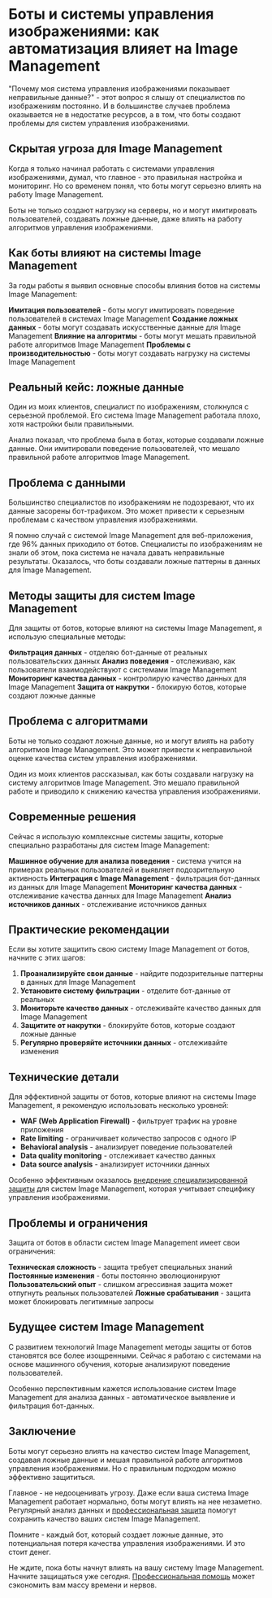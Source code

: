 # Боты и системы управления изображениями: как автоматизация влияет на Image Management

"Почему моя система управления изображениями показывает неправильные данные?" - этот вопрос я слышу от специалистов по изображениям постоянно. И в большинстве случаев проблема оказывается не в недостатке ресурсов, а в том, что боты создают проблемы для систем управления изображениями.

## Скрытая угроза для Image Management

Когда я только начинал работать с системами управления изображениями, думал, что главное - это правильная настройка и мониторинг. Но со временем понял, что боты могут серьезно влиять на работу Image Management.

Боты не только создают нагрузку на серверы, но и могут имитировать пользователей, создавать ложные данные, даже влиять на работу алгоритмов управления изображениями.

## Как боты влияют на системы Image Management

За годы работы я выявил основные способы влияния ботов на системы Image Management:

**Имитация пользователей** - боты могут имитировать поведение пользователей в системах Image Management
**Создание ложных данных** - боты могут создавать искусственные данные для Image Management
**Влияние на алгоритмы** - боты могут мешать правильной работе алгоритмов Image Management
**Проблемы с производительностью** - боты могут создавать нагрузку на системы Image Management

## Реальный кейс: ложные данные

Один из моих клиентов, специалист по изображениям, столкнулся с серьезной проблемой. Его система Image Management работала плохо, хотя настройки были правильными.

Анализ показал, что проблема была в ботах, которые создавали ложные данные. Они имитировали поведение пользователей, что мешало правильной работе алгоритмов Image Management.

## Проблема с данными

Большинство специалистов по изображениям не подозревают, что их данные засорены бот-трафиком. Это может привести к серьезным проблемам с качеством управления изображениями.

Я помню случай с системой Image Management для веб-приложения, где 96% данных приходило от ботов. Специалисты по изображениям не знали об этом, пока система не начала давать неправильные результаты. Оказалось, что боты создавали ложные паттерны в данных для Image Management.

## Методы защиты для систем Image Management

Для защиты от ботов, которые влияют на системы Image Management, я использую специальные методы:

**Фильтрация данных** - отделяю бот-данные от реальных пользовательских данных
**Анализ поведения** - отслеживаю, как пользователи взаимодействуют с системами Image Management
**Мониторинг качества данных** - контролирую качество данных для Image Management
**Защита от накрутки** - блокирую ботов, которые создают ложные данные

## Проблема с алгоритмами

Боты не только создают ложные данные, но и могут влиять на работу алгоритмов Image Management. Это может привести к неправильной оценке качества систем управления изображениями.

Один из моих клиентов рассказывал, как боты создавали нагрузку на систему алгоритмов Image Management. Это мешало правильной работе и приводило к снижению качества управления изображениями.

## Современные решения

Сейчас я использую комплексные системы защиты, которые специально разработаны для систем Image Management:

**Машинное обучение для анализа поведения** - система учится на примерах реальных пользователей и выявляет подозрительную активность
**Интеграция с Image Management** - фильтрация бот-данных из данных для Image Management
**Мониторинг качества данных** - отслеживание качества данных для Image Management
**Анализ источников данных** - отслеживание источников данных

## Практические рекомендации

Если вы хотите защитить свою систему Image Management от ботов, начните с этих шагов:

1. **Проанализируйте свои данные** - найдите подозрительные паттерны в данных для Image Management
2. **Установите систему фильтрации** - отделите бот-данные от реальных
3. **Мониторьте качество данных** - отслеживайте качество данных для Image Management
4. **Защитите от накрутки** - блокируйте ботов, которые создают ложные данные
5. **Регулярно проверяйте источники данных** - отслеживайте изменения

## Технические детали

Для эффективной защиты от ботов, которые влияют на системы Image Management, я рекомендую использовать несколько уровней:

- **WAF (Web Application Firewall)** - фильтрует трафик на уровне приложения
- **Rate limiting** - ограничивает количество запросов с одного IP
- **Behavioral analysis** - анализирует поведение пользователей
- **Data quality monitoring** - отслеживает качество данных
- **Data source analysis** - анализирует источники данных

Особенно эффективным оказалось [внедрение специализированной защиты](https://progaem.com/ustanovka-antibота-usluga-po-zashhite-ot-botов-vashih-sajtов-na-различных-cms-системах.html) для систем Image Management, которая учитывает специфику управления изображениями.

## Проблемы и ограничения

Защита от ботов в области систем Image Management имеет свои ограничения:

**Техническая сложность** - защита требует специальных знаний
**Постоянные изменения** - боты постоянно эволюционируют
**Пользовательский опыт** - слишком агрессивная защита может отпугнуть реальных пользователей
**Ложные срабатывания** - защита может блокировать легитимные запросы

## Будущее систем Image Management

С развитием технологий Image Management методы защиты от ботов становятся все более изощренными. Сейчас я работаю с системами на основе машинного обучения, которые анализируют поведение пользователей.

Особенно перспективным кажется использование систем Image Management для анализа данных - автоматическое выявление и фильтрация бот-данных.

## Заключение

Боты могут серьезно влиять на качество систем Image Management, создавая ложные данные и мешая правильной работе алгоритмов управления изображениями. Но с правильным подходом можно эффективно защититься.

Главное - не недооценивать угрозу. Даже если ваша система Image Management работает нормально, боты могут влиять на нее незаметно. Регулярный анализ данных и [профессиональная защита](https://progaem.com/ustanovka-antibота-usluga-po-zashhite-ot-botов-vashih-sajtов-na-различных-cms-системах.html) помогут сохранить качество ваших систем Image Management.

Помните - каждый бот, который создает ложные данные, это потенциальная потеря качества управления изображениями. И это стоит денег.

Не ждите, пока боты начнут влиять на вашу систему Image Management. Начните защищаться уже сегодня. [Профессиональная помощь](https://progaem.com/ustanovka-antibота-usluga-po-zashhite-ot-botов-vashih-sajtов-na-различных-cms-системах.html) может сэкономить вам массу времени и нервов.
